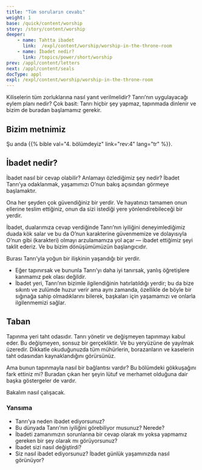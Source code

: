 ```yaml
---
title: "Tüm soruların cevabı"
weight: 1
base: /quick/content/worship
story: /story/content/worship
deeper:
    - name: Tahtta ibadet
      link:  /expl/content/worship/worship-in-the-throne-room
    - name: İbadet nedir?
      link: /topics/power/short/worship
prev: /appl/content/letters
next: /appl/content/seals
docType: appl
expl: /expl/content/worship/worship-in-the-throne-room
---
```


Kiliselerin tüm zorluklarına nasıl yanıt verilmelidir? Tanrı’nın uygulayacağı eylem planı nedir? Çok basit: Tanrı hiçbir şey yapmaz, tapınmada dinlenir ve bizim de buradan başlamamız gerekir.

## Bizim metnimiz

<a name="b23d"></a>
Şu anda {{% bible val="4. bölümdeyiz" link="rev:4" lang="tr" %}}.

## İbadet nedir?

<a name="9a5a"></a>
İbadet nasıl bir cevap olabilir? Anlamayı özlediğimiz şey nedir? İbadet Tanrı’ya odaklanmak, yaşamımızı O’nun bakış açısından görmeye başlamaktır.

Ona her şeyden çok güvendiğiniz bir yerdir. Ve hayatınızı tamamen onun ellerine teslim ettiğiniz, onun da sizi istediği yere yönlendirebileceği bir yerdir.

İbadet, dualarımıza cevap verdiğinde Tanrı’nın iyiliğini deneyimlediğimiz duada kök salar ve bu da O’nun karakterine güvenmemize ve dolayısıyla O’nun gibi (karakteri) olmayı arzulamamıza yol açar — ibadet ettiğimiz şeyi taklit ederiz. Ve bu bizim dönüşümümüzün başlangıcıdır.

Burası Tanrı’yla yoğun bir ilişkinin yaşandığı bir yerdir.

- Eğer tapınırsak ve bununla Tanrı’yı daha iyi tanırsak, yanlış öğretişlere kanmamız pek olası değildir.
- İbadet yeri, Tanrı’nın bizimle ilgilendiğinin hatırlatıldığı yerdir; bu da bize sıkıntı ve zulümde huzur verir ama aynı zamanda, özellikle de böyle bir sığınağa sahip olmadıklarını bilerek, başkaları için yaşamamızı ve onlarla ilgilenmemizi sağlar.

## Taban

<a name="3ad1"></a>
Tapınma yeri taht odasıdır. Tanrı yönetir ve değişmeyen tapınmayı kabul eder. Bu değişmeyen, sonsuz bir gerçekliktir. Ve bu yeryüzüne de yayılmak üzeredir. Dikkatle okuduğunuzda tüm mühürlerin, borazanların ve kaselerin taht odasından kaynaklandığını görürsünüz.

Ama bunun tapınmayla nasıl bir bağlantısı vardır? Bu bölümdeki gökkuşağını fark ettiniz mi? Buradan çıkan her şeyin lütuf ve merhamet olduğuna dair başka göstergeler de vardır.

Bakalım nasıl çalışacak.

### Yansıma

<a name="36a8"></a>
- Tanrı’ya neden ibadet ediyorsunuz?
- Bu dünyada Tanrı’nın iyiliğini görebiliyor musunuz? Nerede?
- İbadeti zamanımızın sorunlarına bir cevap olarak mı yoksa yapmamız gereken bir şey olarak mı görüyorsunuz?
- İbadet sizi nasıl değiştirdi?
- Siz nasıl ibadet ediyorsunuz? İbadet günlük yaşamınızda nasıl görünüyor?
